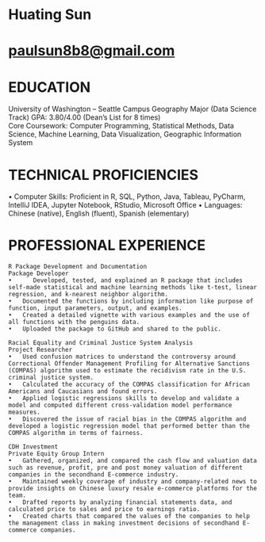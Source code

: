 # Huating Sun
# paulsun8b8@gmail.com

# EDUCATION
University of Washington – Seattle Campus
Geography Major (Data Science Track)
GPA: 3.80/4.00 (Dean’s List for 8 times)	
Core Coursework: Computer Programming, Statistical Methods, Data Science, Machine Learning, Data Visualization, Geographic Information System     


# TECHNICAL PROFICIENCIES
•	Computer Skills: Proficient in R, SQL, Python, Java, Tableau, PyCharm, IntelliJ IDEA, Jupyter Notebook, RStudio, Microsoft Office
•	Languages: Chinese (native), English (fluent), Spanish (elementary)

# PROFESSIONAL EXPERIENCE
    R Package Development and Documentation
    Package Developer	
    •	   Developed, tested, and explained an R package that includes self-made statistical and machine learning methods like t-test, linear regression, and k-nearest neighbor algorithm.
    •	Documented the functions by including information like purpose of function, input parameters, output, and examples.
    •	Created a detailed vignette with various examples and the use of all functions with the penguins data. 
    •	Uploaded the package to GitHub and shared to the public.

    Racial Equality and Criminal Justice System Analysis
    Project Researcher
    •	Used confusion matrices to understand the controversy around Correctional Offender Management Profiling for Alternative Sanctions (COMPAS) algorithm used to estimate the recidivism rate in the U.S. criminal justice system.
    •	Calculated the accuracy of the COMPAS classification for African Americans and Caucasians and found errors.
    •	Applied logistic regressions skills to develop and validate a model and computed different cross-validation model performance measures.
    •	Discovered the issue of racial bias in the COMPAS algorithm and developed a logistic regression model that performed better than the COMPAS algorithm in terms of fairness.

    CDH Investment
    Private Equity Group Intern
    •	Gathered, organized, and compared the cash flow and valuation data such as revenue, profit, pre and post money valuation of different companies in the secondhand E-commerce industry. 
    •	Maintained weekly coverage of industry and company-related news to provide insights on Chinese luxury resale e-commerce platforms for the team.
    •	Drafted reports by analyzing financial statements data, and calculated price to sales and price to earnings ratio.
    •	Created charts that compared the values of the companies to help the management class in making investment decisions of secondhand E-commerce companies.
